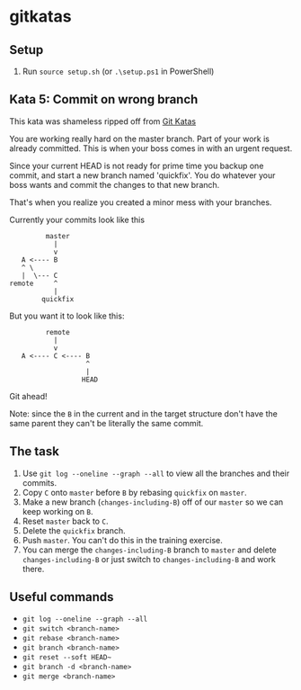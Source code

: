 # gitkatas

## Setup

1. Run `source setup.sh` (or `.\setup.ps1` in PowerShell)

## Kata 5: Commit on wrong branch

This kata was shameless ripped off from [Git Katas](http://blog.schauderhaft.de/gitkata/)

You are working really hard on the master branch.
Part of your work is already committed. This is when your boss comes in with an urgent request.

Since your current HEAD is not ready for prime time you backup one commit, and start a new branch named 'quickfix'. You do whatever your boss wants and commit the changes to that new branch.

That's when you realize you created a minor mess with your branches.

Currently your commits look like this

```text
         master
           |
           v
   A <---- B
   ^ \
   |  \--- C
remote     ^
           |
        quickfix
```

But you want it to look like this:

```text
         remote
           |
           v
   A <---- C <---- B
                   ^
                   |
                  HEAD
```

Git ahead!

Note: since the `B` in the current and in the target structure don't have the same parent they can't be literally the same commit.

## The task

1. Use `git log --oneline --graph --all` to view all the branches and their commits.
2. Copy `C` onto `master` before `B` by rebasing `quickfix` on `master`.
3. Make a new branch (`changes-including-B`) off of our `master` so we can keep working on `B`.
4. Reset `master` back to `C`.
5. Delete the `quickfix` branch.
6. Push `master`. You can't do this in the training exercise.
7. You can merge the `changes-including-B` branch to `master` and delete `changes-including-B` or just switch to `changes-including-B` and work there.

## Useful commands

- `git log --oneline --graph --all`
- `git switch <branch-name>`
- `git rebase <branch-name>`
- `git branch <branch-name>`
- `git reset --soft HEAD~`
- `git branch -d <branch-name>`
- `git merge <branch-name>`
